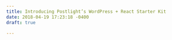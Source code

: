```yaml
---
title: Introducing Postlight’s WordPress + React Starter Kit
date: 2018-04-19 17:23:18 -0400
draft: true

---
```

